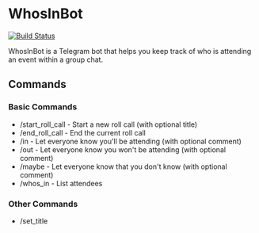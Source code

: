 # WhosInBot

[![Build Status](https://travis-ci.org/col/whos_in_bot.svg?branch=master)](https://travis-ci.org/col/whos_in_bot)

WhosInBot is a Telegram bot that helps you keep track of who is attending an event within a group chat.

## Commands

### Basic Commands

- /start_roll_call - Start a new roll call (with optional title)
- /end_roll_call - End the current roll call
- /in - Let everyone know you'll be attending (with optional comment)
- /out - Let everyone know you won't be attending (with optional comment)
- /maybe - Let everyone know that you don't know (with optional comment)
- /whos_in - List attendees

### Other Commands

- /set_title <title> - Add a title to the current roll call
- /set_in_for <name> - Allows you to respond for another user
- /set_out_for <name> - Allows you to respond for another user
- /set_maybe_for <name> - Allows you to respond for another user
- /shh - Tells WhosInBot not to list all attendees after every response
- /louder - Tells WhosInBot to list all attendees after every response

### Alias
- /can
- /cannot

## Usage

Simply add [@WhosInBot](https://telegram.me/whosinbot) to your group chat and send a '/start_roll_call' to start
recording who will be attending an event.

Members of the group chat can respond with '/in', '/out' or '/maybe'. They can
even provide a reason after the command. ie) '/out injured'.

Each time someone responds [@WhosInBot](https://telegram.me/whosinbot) will print the attendee list.

```
Dinner on Friday
1. Sam
2. John
3. Chris

Out
- James (on holiday)
```

You can clear all the responses and start a new roll call by sending '/start_roll_call' again.
